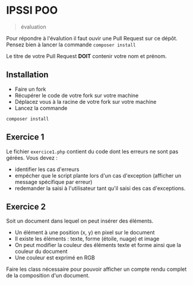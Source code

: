 # IPSSI POO
> évaluation


Pour répondre à l'évalution il faut ouvir une Pull Request sur ce dépôt.
Pensez bien à lancer la commande `composer install`

Le titre de votre Pull Request __DOIT__ contenir votre nom et prénom.

## Installation
- Faire un fork
- Récupérer le code de votre fork sur votre machine
- Déplacez vous à la racine de votre fork sur votre machine
- Lancez la commande
```
composer install
```

## Exercice 1
Le fichier `exercice1.php` contient du code dont les erreurs ne sont pas gérées.
Vous devez :
- identifier les cas d'erreurs
- empécher que le script plante lors d'un cas d'exception (afficher un message spécifique par erreur)
- redemander la saisi à l'utilisateur tant qu'il saisi des cas d'exceptions.

## Exercice 2
Soit un document dans lequel on peut insérer des éléments.

- Un élément à une position (x, y) en pixel sur le document
- Il existe les éléments : texte, forme (étoile, nuage) et image
- On peut modifier la couleur des éléments texte et forme ainsi que la couleur du document
- Une couleur est exprimé en RGB

Faire les class nécessaire pour pouvoir afficher un compte rendu complet de la composition d'un document.
